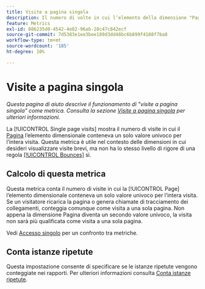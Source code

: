 ```yaml
---
title: Visite a pagina singola
description: Il numero di volte in cui l’elemento della dimensione "Pagina" non è stato modificato in una visita.
feature: Metrics
exl-id: 086235d0-4542-4e82-96ab-28c47c842ecf
source-git-commit: 7d5383e1ee3bee189d3dd48bc6b899f4108f7ba8
workflow-type: tm+mt
source-wordcount: '185'
ht-degree: 10%

---
```


# Visite a pagina singola

*Questa pagina di aiuto descrive il funzionamento di &quot;visite a pagina singola&quot; come metrica. Consulta la sezione [Visite a pagina singola](../dimensions/single-page-visits.md) per ulteriori informazioni.*

La [!UICONTROL Single page visits] mostra il numero di visite in cui il [Pagina](../dimensions/page.md) l’elemento dimensionale conteneva un solo valore univoco per l’intera visita. Questa metrica è utile nel contesto delle dimensioni in cui desideri visualizzare visite brevi, ma non ha lo stesso livello di rigore di una regola [[!UICONTROL Bounces]](bounces.md) sì.

## Calcolo di questa metrica

Questa metrica conta il numero di visite in cui la [!UICONTROL Page] l’elemento dimensionale conteneva un solo valore univoco per l’intera visita. Se un visitatore ricarica la pagina o genera chiamate di tracciamento dei collegamenti, conteggia comunque come visita a una sola pagina. Non appena la dimensione Pagina diventa un secondo valore univoco, la visita non sarà più qualificata come visita a una sola pagina.

Vedi [Accesso singolo](single-access.md) per un confronto tra metriche.

## Conta istanze ripetute

Questa impostazione consente di specificare se le istanze ripetute vengono conteggiate nei rapporti. Per ulteriori informazioni consulta [Conta istanze ripetute](/help/components/metrics/count-repeat-instances.md).
